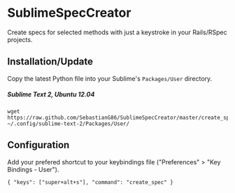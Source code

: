 SublimeSpecCreator
==================

Create specs for selected methods with just a keystroke in your Rails/RSpec projects.


Installation/Update
-------------------

Copy the latest Python file into your Sublime's `Packages/User` directory.

##### Sublime Text 2, Ubuntu 12.04

    wget https://raw.github.com/SebastianG86/SublimeSpecCreator/master/create_spec.py ~/.config/sublime-text-2/Packages/User/


Configuration
-------------

Add your prefered shortcut to your keybindings file ("Preferences" > "Key Bindings - User").

    { "keys": ["super+alt+s"], "command": "create_spec" }
